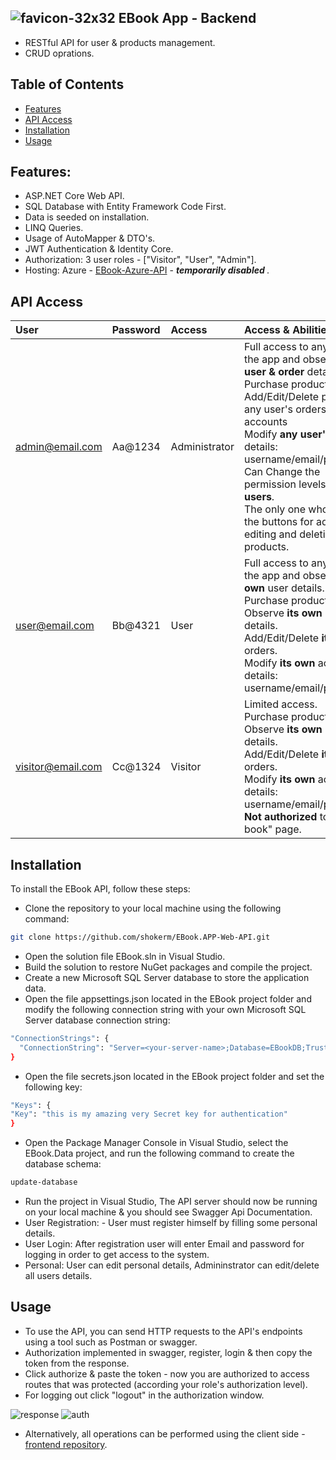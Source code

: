 ## ![favicon-32x32](https://github.com/shokerm/EBook.APP-Web-API/assets/96984377/c0e6f574-5459-4839-a274-967ee5732692) EBook App - Backend
- RESTful API for user & products management.
- CRUD oprations.

## Table of Contents

- [Features](#features)
- [API Access](#api-access)
- [Installation](#installation)
- [Usage](#usage)


## Features:
- ASP.NET Core Web API.
- SQL Database with Entity Framework Code First.
- Data is seeded on installation.
- LINQ Queries.
- Usage of AutoMapper & DTO's.
- JWT Authentication & Identity Core.
- Authorization: 3 user roles - ["Visitor", "User", "Admin"].
- Hosting: Azure - [EBook-Azure-API](https://ebookapi20230627230225.azurewebsites.net/swagger) - <em><strong> temporarily disabled </strong></em>.



## API Access
| User              | Password                   | Access       |  Access & Abilities           |        
| :---------------  | :------------------------- | :----------- | :-----------
| admin@email.com   | Aa@1234                    | Administrator|  Full access to any page in the app and observe <strong>any user & order</strong> details.<br> Purchase products.<br>Add/Edit/Delete products, any user's orders and accounts <br> Modify <strong>any user's</strong> account details: username/email/password.<br> Can Change the permission levels of <strong>all users</strong>.<br>The only one who can see the buttons for adding, editing and deleting products.|
| user@email.com    | Bb@4321                    | User         |Full access to any page in the app and observe <strong>its own</strong> user details.<br> Purchase products.<br>Observe <strong>its own</strong> user details.<br>Add/Edit/Delete <strong>its own</strong> orders.<br> Modify <strong>its own</strong> account's details:  username/email/password. |
| visitor@email.com | Cc@1324                    | Visitor      |Limited access.<br> Purchase products. <br> Observe <strong>its own</strong> user details.<br>Add/Edit/Delete <strong>its own</strong> orders.<br> Modify <strong>its own</strong> account's details: username/email/password.<br><strong>Not authorized</strong> to see "my book" page. |

## Installation

To install the EBook API, follow these steps:
- Clone the repository to your local machine using the following command:
```bash
git clone https://github.com/shokerm/EBook.APP-Web-API.git
```
- Open the solution file EBook.sln in Visual Studio.
- Build the solution to restore NuGet packages and compile the project.
- Create a new Microsoft SQL Server database to store the application data.
- Open the file appsettings.json located in the EBook project folder and modify the following connection string with your own Microsoft SQL Server database connection string:
```bash
"ConnectionStrings": {
  "ConnectionString": "Server=<your-server-name>;Database=EBookDB;Trusted_Connection = True;TrustServerCertificate= True;"
}
```
- Open the file secrets.json located in the EBook project folder and set the following key:
```bash
"Keys": {
"Key": "this is my amazing very Secret key for authentication"
}
```

- Open the Package Manager Console in Visual Studio, select the EBook.Data project, and run the following command to create the database schema:
```bash
update-database
```
- Run the project in Visual Studio, The API server should now be running on your local machine & you should see Swagger Api Documentation.
- User Registration: - User must register himself by filling some personal details.
- User Login: After registration user will enter Email and password for logging in order to get access to the system.
- Personal: User can edit personal details, Admininstrator can edit/delete all users details.

## Usage
- To use the API, you can send HTTP requests to the API's endpoints using a tool such as Postman or swagger.
- Authorization implemented in swagger, register, login & then copy the token from the response.
- Click authorize & paste the token - now you are authorized to access routes that was protected (according your role's authorization level).
- For logging out click "logout" in the authorization window.
  
![response](https://github.com/shokerm/EBook.APP-Web-API/assets/96984377/ca742bc0-e9a4-4cab-a093-aed1a2c37949)
![auth](https://github.com/shokerm/EBook.APP-Web-API/assets/96984377/4c618974-30bf-4d02-9b4f-0dee718e88cf)

- Alternatively, all operations can be performed using the client side - [frontend repository](https://github.com/shokerm/EBook-App-Project).
